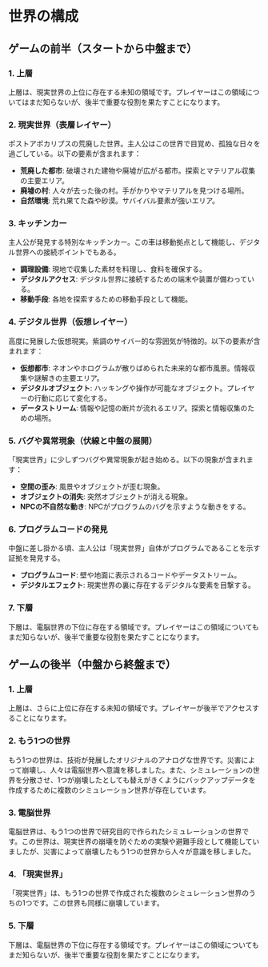 # 世界の構成

## ゲームの前半（スタートから中盤まで）

### 1. 上層
上層は、現実世界の上位に存在する未知の領域です。プレイヤーはこの領域についてはまだ知らないが、後半で重要な役割を果たすことになります。

### 2. 現実世界（表層レイヤー）
ポストアポカリプスの荒廃した世界。主人公はこの世界で目覚め、孤独な日々を過ごしている。以下の要素が含まれます：
- **荒廃した都市**: 破壊された建物や廃墟が広がる都市。探索とマテリアル収集の主要エリア。
- **廃墟の村**: 人々が去った後の村。手がかりやマテリアルを見つける場所。
- **自然環境**: 荒れ果てた森や砂漠。サバイバル要素が強いエリア。

### 3. キッチンカー
主人公が発見する特別なキッチンカー。この車は移動拠点として機能し、デジタル世界への接続ポイントでもある。
- **調理設備**: 現地で収集した素材を料理し、食料を確保する。
- **デジタルアクセス**: デジタル世界に接続するための端末や装置が備わっている。
- **移動手段**: 各地を探索するための移動手段として機能。

### 4. デジタル世界（仮想レイヤー）
高度に発展した仮想現実。紫調のサイバー的な雰囲気が特徴的。以下の要素が含まれます：
- **仮想都市**: ネオンやホログラムが散りばめられた未来的な都市風景。情報収集や謎解きの主要エリア。
- **デジタルオブジェクト**: ハッキングや操作が可能なオブジェクト。プレイヤーの行動に応じて変化する。
- **データストリーム**: 情報や記憶の断片が流れるエリア。探索と情報収集のための場所。

### 5. バグや異常現象（伏線と中盤の展開）
「現実世界」に少しずつバグや異常現象が起き始める。以下の現象が含まれます：
- **空間の歪み**: 風景やオブジェクトが歪む現象。
- **オブジェクトの消失**: 突然オブジェクトが消える現象。
- **NPCの不自然な動き**: NPCがプログラムのバグを示すような動きをする。

### 6. プログラムコードの発見
中盤に差し掛かる頃、主人公は「現実世界」自体がプログラムであることを示す証拠を発見する。
- **プログラムコード**: 壁や地面に表示されるコードやデータストリーム。
- **デジタルエフェクト**: 現実世界の裏に存在するデジタルな要素を目撃する。

### 7. 下層
下層は、電脳世界の下位に存在する領域です。プレイヤーはこの領域についてもまだ知らないが、後半で重要な役割を果たすことになります。

## ゲームの後半（中盤から終盤まで）

### 1. 上層
上層は、さらに上位に存在する未知の領域です。プレイヤーが後半でアクセスすることになります。

### 2. もう1つの世界
もう1つの世界は、技術が発展したオリジナルのアナログな世界です。災害によって崩壊し、人々は電脳世界へ意識を移しました。また、シミュレーションの世界を分散させ、1つが崩壊したとしても替えがきくようにバックアップデータを作成するために複数のシミュレーション世界が存在しています。

### 3. 電脳世界
電脳世界は、もう1つの世界で研究目的で作られたシミュレーションの世界です。この世界は、現実世界の崩壊を防ぐための実験や避難手段として機能していましたが、災害によって崩壊したもう1つの世界から人々が意識を移しました。

### 4. 「現実世界」
「現実世界」は、もう1つの世界で作成された複数のシミュレーション世界のうちの1つです。この世界も同様に崩壊しています。

### 5. 下層
下層は、電脳世界の下位に存在する領域です。プレイヤーはこの領域についてもまだ知らないが、後半で重要な役割を果たすことになります。

